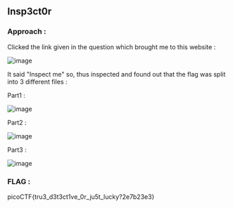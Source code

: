 ## Insp3ct0r

### Approach : 


Clicked the link given in the question which brought me to this website : 

![image](https://github.com/parthhhhh21/picoCTF-writeups/assets/148140667/ac8b706a-cee1-46bb-942e-d346748239e7)

It said "Inspect me" so, thus inspected and found out that the flag was split into 3 different files :

Part1  :

![image](https://github.com/parthhhhh21/picoCTF-writeups/assets/148140667/8c91a9e1-0b71-4334-ae19-a3c0ef1e142b)

Part2 :

![image](https://github.com/parthhhhh21/picoCTF-writeups/assets/148140667/3a3a08f6-f96a-4dcf-9c55-fcc8755f0d53)

Part3 : 

![image](https://github.com/parthhhhh21/picoCTF-writeups/assets/148140667/51fe4abc-f6c9-4533-b6cf-c778ec6a00d5)


### FLAG : 

picoCTF{tru3_d3t3ct1ve_0r_ju5t_lucky?2e7b23e3}




